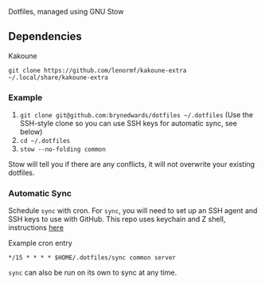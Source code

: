 Dotfiles, managed using GNU Stow

## Dependencies

Kakoune

`git clone https://github.com/lenormf/kakoune-extra ~/.local/share/kakoune-extra`

### Example

1. `git clone git@github.com:brynedwards/dotfiles ~/.dotfiles` (Use the
   SSH-style clone so you can use SSH keys for automatic sync, see below)
2. `cd ~/.dotfiles`
3. `stow --no-folding common`

Stow will tell you if there are any conflicts, it will not overwrite your
existing dotfiles.

### Automatic Sync

Schedule `sync` with cron. For `sync`, you will need to set up an
SSH agent and SSH keys to use with GitHub. This repo uses keychain and Z
shell, instructions [here](http://serverfault.com/a/236437)

Example cron entry

`*/15 * * * * $HOME/.dotfiles/sync common server`

`sync` can also be run on its own to sync at any time.
